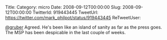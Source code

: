 Title: 
Category: micro
Date: 2008-09-12T00:00:00
Slug: 2008-09-12T00:00:00
TwitterId: 919443445
TweetUrl: https://twitter.com/mark_philpot/status/919443445
ReTweetUser: 

[@gruber](https://twitter.com/gruber) Agreed.  He's been like an island of sanity as far as the press goes.  The MSP has been despicable in the last couple of weeks.